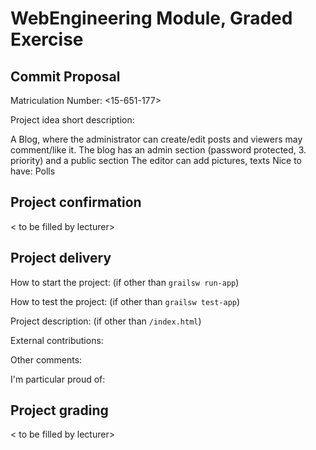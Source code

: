 # WebEngineering Module, Graded Exercise

## Commit Proposal

Matriculation Number: <15-651-177>

Project idea short description: 

A Blog, where the administrator can create/edit posts and viewers
may comment/like it.
The blog has an admin section (password protected, 3. priority) and a public section
The editor can add pictures, texts
Nice to have: Polls

## Project confirmation

< to be filled by lecturer>


## Project delivery <to be filled by student>

How to start the project: (if other than `grailsw run-app`)

How to test the project:  (if other than `grailsw test-app`)

Project description:      (if other than `/index.html`)

External contributions:

Other comments: 

I'm particular proud of:


## Project grading 

< to be filled by lecturer>